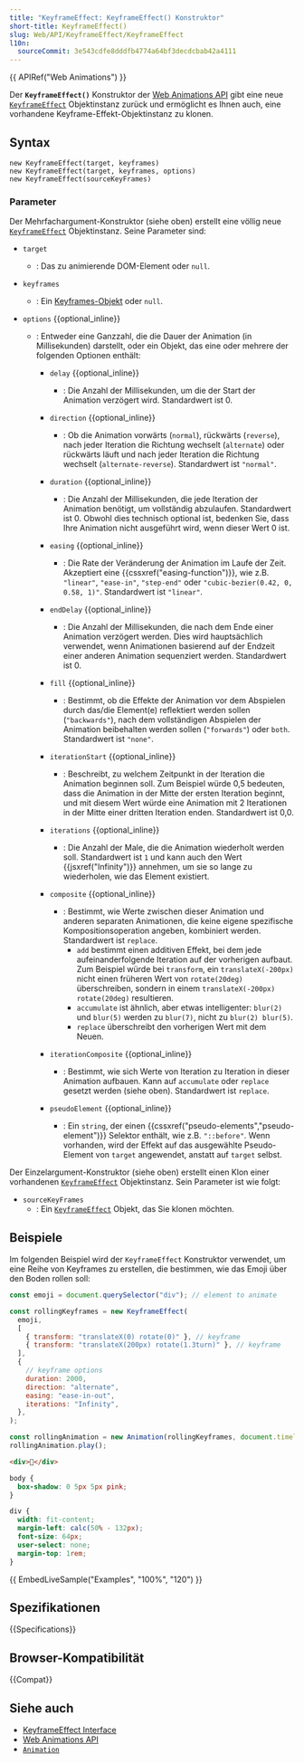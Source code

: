 ```yaml
---
title: "KeyframeEffect: KeyframeEffect() Konstruktor"
short-title: KeyframeEffect()
slug: Web/API/KeyframeEffect/KeyframeEffect
l10n:
  sourceCommit: 3e543cdfe8dddfb4774a64bf3decdcbab42a4111
---
```


{{ APIRef("Web Animations") }}

Der **`KeyframeEffect()`** Konstruktor der [Web Animations API](/de/docs/Web/API/Web_Animations_API) gibt eine neue [`KeyframeEffect`](/de/docs/Web/API/KeyframeEffect) Objektinstanz zurück und ermöglicht es Ihnen auch, eine vorhandene Keyframe-Effekt-Objektinstanz zu klonen.

## Syntax

```js-nolint
new KeyframeEffect(target, keyframes)
new KeyframeEffect(target, keyframes, options)
new KeyframeEffect(sourceKeyFrames)
```

### Parameter

Der Mehrfachargument-Konstruktor (siehe oben) erstellt eine völlig neue [`KeyframeEffect`](/de/docs/Web/API/KeyframeEffect) Objektinstanz. Seine Parameter sind:

- `target`
  - : Das zu animierende DOM-Element oder `null`.
- `keyframes`
  - : Ein [Keyframes-Objekt](/de/docs/Web/API/Web_Animations_API/Keyframe_Formats) oder `null`.
- `options` {{optional_inline}}

  - : Entweder eine Ganzzahl, die die Dauer der Animation (in Millisekunden) darstellt, oder ein Objekt, das eine oder mehrere der folgenden Optionen enthält:

    - `delay` {{optional_inline}}
      - : Die Anzahl der Millisekunden, um die der Start der Animation verzögert wird. Standardwert ist 0.
    - `direction` {{optional_inline}}
      - : Ob die Animation vorwärts (`normal`), rückwärts (`reverse`), nach jeder Iteration die Richtung wechselt (`alternate`) oder rückwärts läuft und nach jeder Iteration die Richtung wechselt (`alternate-reverse`). Standardwert ist `"normal"`.
    - `duration` {{optional_inline}}
      - : Die Anzahl der Millisekunden, die jede Iteration der Animation benötigt, um vollständig abzulaufen. Standardwert ist 0. Obwohl dies technisch optional ist, bedenken Sie, dass Ihre Animation nicht ausgeführt wird, wenn dieser Wert 0 ist.
    - `easing` {{optional_inline}}
      - : Die Rate der Veränderung der Animation im Laufe der Zeit. Akzeptiert eine {{cssxref("easing-function")}}, wie z.B. `"linear"`, `"ease-in"`, `"step-end"` oder `"cubic-bezier(0.42, 0, 0.58, 1)"`. Standardwert ist `"linear"`.
    - `endDelay` {{optional_inline}}
      - : Die Anzahl der Millisekunden, die nach dem Ende einer Animation verzögert werden. Dies wird hauptsächlich verwendet, wenn Animationen basierend auf der Endzeit einer anderen Animation sequenziert werden. Standardwert ist 0.
    - `fill` {{optional_inline}}
      - : Bestimmt, ob die Effekte der Animation vor dem Abspielen durch das/die Element(e) reflektiert werden sollen (`"backwards"`), nach dem vollständigen Abspielen der Animation beibehalten werden sollen (`"forwards"`) oder `both`. Standardwert ist `"none"`.
    - `iterationStart` {{optional_inline}}
      - : Beschreibt, zu welchem Zeitpunkt in der Iteration die Animation beginnen soll. Zum Beispiel würde 0,5 bedeuten, dass die Animation in der Mitte der ersten Iteration beginnt, und mit diesem Wert würde eine Animation mit 2 Iterationen in der Mitte einer dritten Iteration enden. Standardwert ist 0,0.
    - `iterations` {{optional_inline}}
      - : Die Anzahl der Male, die die Animation wiederholt werden soll. Standardwert ist `1` und kann auch den Wert {{jsxref("Infinity")}} annehmen, um sie so lange zu wiederholen, wie das Element existiert.
    - `composite` {{optional_inline}}

      - : Bestimmt, wie Werte zwischen dieser Animation und anderen separaten Animationen, die keine eigene spezifische Kompositionsoperation angeben, kombiniert werden. Standardwert ist `replace`.
        - `add` bestimmt einen additiven Effekt, bei dem jede aufeinanderfolgende Iteration auf der vorherigen aufbaut. Zum Beispiel würde bei `transform`, ein `translateX(-200px)` nicht einen früheren Wert von `rotate(20deg)` überschreiben, sondern in einem `translateX(-200px) rotate(20deg)` resultieren.
        - `accumulate` ist ähnlich, aber etwas intelligenter: `blur(2)` und `blur(5)` werden zu `blur(7)`, nicht zu `blur(2) blur(5)`.
        - `replace` überschreibt den vorherigen Wert mit dem Neuen.

    - `iterationComposite` {{optional_inline}}
      - : Bestimmt, wie sich Werte von Iteration zu Iteration in dieser Animation aufbauen. Kann auf `accumulate` oder `replace` gesetzt werden (siehe oben). Standardwert ist `replace`.
    - `pseudoElement` {{optional_inline}}
      - : Ein `string`, der einen {{cssxref("pseudo-elements","pseudo-element")}} Selektor enthält, wie z.B. `"::before"`. Wenn vorhanden, wird der Effekt auf das ausgewählte Pseudo-Element von `target` angewendet, anstatt auf `target` selbst.

Der Einzelargument-Konstruktor (siehe oben) erstellt einen Klon einer vorhandenen [`KeyframeEffect`](/de/docs/Web/API/KeyframeEffect) Objektinstanz. Sein Parameter ist wie folgt:

- `sourceKeyFrames`
  - : Ein [`KeyframeEffect`](/de/docs/Web/API/KeyframeEffect) Objekt, das Sie klonen möchten.

## Beispiele

Im folgenden Beispiel wird der `KeyframeEffect` Konstruktor verwendet, um eine Reihe von Keyframes zu erstellen, die bestimmen, wie das Emoji über den Boden rollen soll:

```js
const emoji = document.querySelector("div"); // element to animate

const rollingKeyframes = new KeyframeEffect(
  emoji,
  [
    { transform: "translateX(0) rotate(0)" }, // keyframe
    { transform: "translateX(200px) rotate(1.3turn)" }, // keyframe
  ],
  {
    // keyframe options
    duration: 2000,
    direction: "alternate",
    easing: "ease-in-out",
    iterations: "Infinity",
  },
);

const rollingAnimation = new Animation(rollingKeyframes, document.timeline);
rollingAnimation.play();
```

```html
<div>🤣</div>
```

```css hidden
body {
  box-shadow: 0 5px 5px pink;
}

div {
  width: fit-content;
  margin-left: calc(50% - 132px);
  font-size: 64px;
  user-select: none;
  margin-top: 1rem;
}
```

{{ EmbedLiveSample("Examples", "100%", "120") }}

## Spezifikationen

{{Specifications}}

## Browser-Kompatibilität

{{Compat}}

## Siehe auch

- [KeyframeEffect Interface](/de/docs/Web/API/KeyframeEffect)
- [Web Animations API](/de/docs/Web/API/Web_Animations_API)
- [`Animation`](/de/docs/Web/API/Animation)
